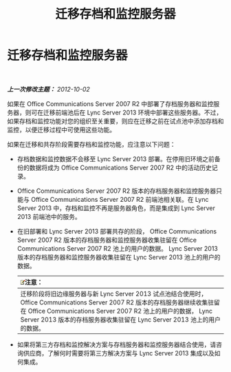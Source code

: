 ﻿---
title: 迁移存档和监控服务器
TOCTitle: 迁移存档和监控服务器
ms:assetid: 8d879253-ad76-42b7-8386-e44b110239cf
ms:mtpsurl: https://technet.microsoft.com/zh-cn/library/JJ688124(v=OCS.15)
ms:contentKeyID: 49888504
ms.date: 05/19/2016
mtps_version: v=OCS.15
ms.translationtype: HT
---

# 迁移存档和监控服务器

 

_**上一次修改主题：** 2012-10-02_

如果在 Office Communications Server 2007 R2 中部署了存档服务器和监控服务器，则可在迁移前端池后在 Lync Server 2013 环境中部署这些服务器。不过，如果存档和监控功能对您的组织至关重要，则应在迁移之前在试点池中添加存档和监控，以便迁移过程中可使用这些功能。

如果在迁移和共存阶段需要存档和监控功能，应注意以下问题：

  - 存档数据和监控数据不会移至 Lync Server 2013 部署。在停用旧环境之前备份的数据将成为 Office Communications Server 2007 R2 中的活动历史记录。

  - Office Communications Server 2007 R2 版本的存档服务器和监控服务器只能与 Office Communications Server 2007 R2 前端池相关联。在 Lync Server 2013 中，存档和监控不再是服务器角色，而是集成到 Lync Server 2013 前端池中的服务。

  - 在旧部署和 Lync Server 2013 部署共存的阶段， Office Communications Server 2007 R2 版本的存档服务器和监控服务器收集驻留在 Office Communications Server 2007 R2 池上的用户的数据。 Lync Server 2013 版本的存档服务器和监控服务器收集驻留在 Lync Server 2013 池上的用户的数据。
    
    <table>
    <thead>
    <tr class="header">
    <th><img src="images/Dn783119.note(OCS.15).gif" title="note" alt="note" />注意：</th>
    </tr>
    </thead>
    <tbody>
    <tr class="odd">
    <td>迁移阶段将旧边缘服务器与新 Lync Server 2013 试点池结合使用时， Office Communications Server 2007 R2 版本的存档服务器继续收集驻留在 Office Communications Server 2007 R2 池上的用户的数据， Lync Server 2013 版本的存档服务器收集驻留在 Lync Server 2013 池上的用户的数据。</td>
    </tr>
    </tbody>
    </table>


  - 如果将第三方存档和监控解决方案与存档服务器和监控服务器结合使用，请咨询供应商，了解何时需要将第三方解决方案与 Lync Server 2013 集成以及如何集成。

